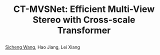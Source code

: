 # <p align="center">CT-MVSNet: Efficient Multi-View Stereo with Cross-scale Transformer</p>

[Sicheng Wang](https://github.com/ellerywang518), Hao Jiang, Lei Xiang
